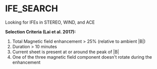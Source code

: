 # IFE_SEARCH

Looking for IFEs in STEREO, WIND, and ACE


__Selection Criteria (Lai et al. 2017):__
1. Total Magnetic field enhancement > 25% (relative to ambient |B|)
2. Duration > 10 minutes
3. Current sheet is present at or around the peak of |B|
4. One of the three magnetic field component doesn't rotate during the enhancement
